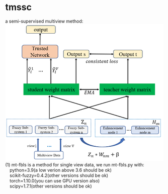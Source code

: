 # tmssc  
a semi-supervised multiview method:  
![Image text](https://github.com/zzfan3/tmssc/blob/706392bfff40e7cec1eec3c847540d1ac7062ad1/mtfblstm.PNG)  
(1) mt-fbls is a method for single view data,  we run mt-fbls.py with:  
 &emsp;python=3.9(a low verion above 3.6 should be ok)  
 &emsp;scikit-fuzzy=0.4.2(other versions should be ok)  
 &emsp;torch=1.10.0(you can use GPU version also)  
 &emsp;scipy=1.7.1(other versions should be ok)  
